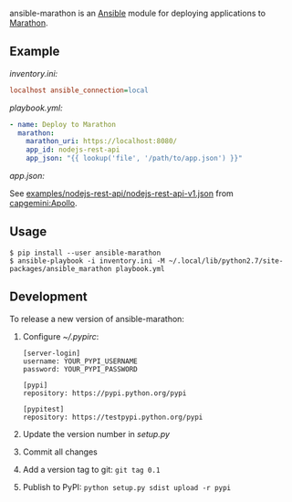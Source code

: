 ansible-marathon is an [Ansible][1] module for deploying
applications to [Marathon][2].

## Example

*inventory.ini:*

```ini
localhost ansible_connection=local
```

*playbook.yml:*

```yaml
- name: Deploy to Marathon
  marathon:
    marathon_uri: https://localhost:8080/
    app_id: nodejs-rest-api
    app_json: "{{ lookup('file', '/path/to/app.json') }}"
```

*app.json:*

See [examples/nodejs-rest-api/nodejs-rest-api-v1.json][3] from
[capgemini:Apollo][4].

## Usage

```
$ pip install --user ansible-marathon
$ ansible-playbook -i inventory.ini -M ~/.local/lib/python2.7/site-packages/ansible_marathon playbook.yml
```

## Development

To release a new version of ansible-marathon:

1. Configure *~/.pypirc*:

    ```
    [server-login]
    username: YOUR_PYPI_USERNAME
    password: YOUR_PYPI_PASSWORD

    [pypi]
    repository: https://pypi.python.org/pypi

    [pypitest]
    repository: https://testpypi.python.org/pypi
    ```

1. Update the version number in *setup.py*
1. Commit all changes
1. Add a version tag to git: `git tag 0.1`
1. Publish to PyPI: `python setup.py sdist upload -r pypi`

[1]: http://docs.ansible.com/ansible/index.html
[2]: http://mesosphere.github.io/marathon/
[3]: https://github.com/capgemini/Apollo/blob/master/examples/nodejs-rest-api/nodejs-rest-api-v1.json
[4]: https://github.com/capgemini/Apollo/
